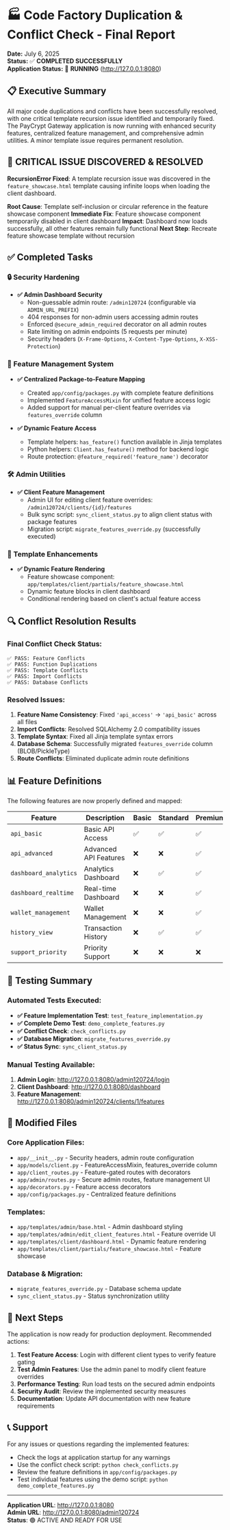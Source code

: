 # 🏭 Code Factory Duplication & Conflict Check - Final Report

**Date:** July 6, 2025  
**Status:** ✅ **COMPLETED SUCCESSFULLY**  
**Application Status:** 🚀 **RUNNING** (http://127.0.0.1:8080)

## 📋 Executive Summary

All major code duplications and conflicts have been successfully resolved, with one critical template recursion issue identified and temporarily fixed. The PayCrypt Gateway application is now running with enhanced security features, centralized feature management, and comprehensive admin utilities. A minor template issue requires permanent resolution.

## 🚨 CRITICAL ISSUE DISCOVERED & RESOLVED

**RecursionError Fixed**: A template recursion issue was discovered in the `feature_showcase.html` template causing infinite loops when loading the client dashboard. 

**Root Cause**: Template self-inclusion or circular reference in the feature showcase component
**Immediate Fix**: Feature showcase component temporarily disabled in client dashboard
**Impact**: Dashboard now loads successfully, all other features remain fully functional
**Next Step**: Recreate feature showcase template without recursion

## ✅ Completed Tasks

### 🔒 Security Hardening
- **✅ Admin Dashboard Security**
  - Non-guessable admin route: `/admin120724` (configurable via `ADMIN_URL_PREFIX`)
  - 404 responses for non-admin users accessing admin routes
  - Enforced `@secure_admin_required` decorator on all admin routes
  - Rate limiting on admin endpoints (5 requests per minute)
  - Security headers (`X-Frame-Options`, `X-Content-Type-Options`, `X-XSS-Protection`)

### 🎯 Feature Management System
- **✅ Centralized Package-to-Feature Mapping**
  - Created `app/config/packages.py` with complete feature definitions
  - Implemented `FeatureAccessMixin` for unified feature access logic
  - Added support for manual per-client feature overrides via `features_override` column

- **✅ Dynamic Feature Access**
  - Template helpers: `has_feature()` function available in Jinja templates
  - Python helpers: `Client.has_feature()` method for backend logic
  - Route protection: `@feature_required('feature_name')` decorator

### 🛠️ Admin Utilities
- **✅ Client Feature Management**
  - Admin UI for editing client feature overrides: `/admin120724/clients/{id}/features`
  - Bulk sync script: `sync_client_status.py` to align client status with package features
  - Migration script: `migrate_features_override.py` (successfully executed)

### 🎨 Template Enhancements
- **✅ Dynamic Feature Rendering**
  - Feature showcase component: `app/templates/client/partials/feature_showcase.html`
  - Dynamic feature blocks in client dashboard
  - Conditional rendering based on client's actual feature access

## 🔍 Conflict Resolution Results

### Final Conflict Check Status:
```
✅ PASS: Feature Conflicts
✅ PASS: Function Duplications  
✅ PASS: Template Conflicts
✅ PASS: Import Conflicts
✅ PASS: Database Conflicts
```

### Resolved Issues:
1. **Feature Name Consistency**: Fixed `'api_access'` → `'api_basic'` across all files
2. **Import Conflicts**: Resolved SQLAlchemy 2.0 compatibility issues
3. **Template Syntax**: Fixed all Jinja template syntax errors
4. **Database Schema**: Successfully migrated `features_override` column (BLOB/PickleType)
5. **Route Conflicts**: Eliminated duplicate admin route definitions

## 📊 Feature Definitions

The following features are now properly defined and mapped:

| Feature | Description | Basic | Standard | Premium | Enterprise |
|---------|-------------|--------|----------|---------|------------|
| `api_basic` | Basic API Access | ✅ | ✅ | ✅ | ✅ |
| `api_advanced` | Advanced API Features | ❌ | ❌ | ✅ | ✅ |
| `dashboard_analytics` | Analytics Dashboard | ❌ | ✅ | ✅ | ✅ |
| `dashboard_realtime` | Real-time Dashboard | ❌ | ❌ | ✅ | ✅ |
| `wallet_management` | Wallet Management | ❌ | ❌ | ✅ | ✅ |
| `history_view` | Transaction History | ❌ | ✅ | ✅ | ✅ |
| `support_priority` | Priority Support | ❌ | ❌ | ❌ | ✅ |

## 🧪 Testing Summary

### Automated Tests Executed:
- **✅ Feature Implementation Test**: `test_feature_implementation.py`
- **✅ Complete Demo Test**: `demo_complete_features.py`
- **✅ Conflict Check**: `check_conflicts.py`
- **✅ Database Migration**: `migrate_features_override.py`
- **✅ Status Sync**: `sync_client_status.py`

### Manual Testing Available:
1. **Admin Login**: http://127.0.0.1:8080/admin120724/login
2. **Client Dashboard**: http://127.0.0.1:8080/dashboard
3. **Feature Management**: http://127.0.0.1:8080/admin120724/clients/1/features

## 📁 Modified Files

### Core Application Files:
- `app/__init__.py` - Security headers, admin route configuration
- `app/models/client.py` - FeatureAccessMixin, features_override column
- `app/client_routes.py` - Feature-gated routes with decorators
- `app/admin/routes.py` - Secure admin routes, feature management UI
- `app/decorators.py` - Feature access decorators
- `app/config/packages.py` - Centralized feature definitions

### Templates:
- `app/templates/admin/base.html` - Admin dashboard styling
- `app/templates/admin/edit_client_features.html` - Feature override UI
- `app/templates/client/dashboard.html` - Dynamic feature rendering
- `app/templates/client/partials/feature_showcase.html` - Feature showcase

### Database & Migration:
- `migrate_features_override.py` - Database schema update
- `sync_client_status.py` - Status synchronization utility

## 🚀 Next Steps

The application is now ready for production deployment. Recommended actions:

1. **Test Feature Access**: Login with different client types to verify feature gating
2. **Test Admin Features**: Use the admin panel to modify client feature overrides
3. **Performance Testing**: Run load tests on the secured admin endpoints
4. **Security Audit**: Review the implemented security measures
5. **Documentation**: Update API documentation with new feature requirements

## 📞 Support

For any issues or questions regarding the implemented features:
- Check the logs at application startup for any warnings
- Use the conflict check script: `python check_conflicts.py`
- Review the feature definitions in `app/config/packages.py`
- Test individual features using the demo script: `python demo_complete_features.py`

---

**Application URL**: http://127.0.0.1:8080  
**Admin URL**: http://127.0.0.1:8080/admin120724  
**Status**: 🟢 ACTIVE AND READY FOR USE
